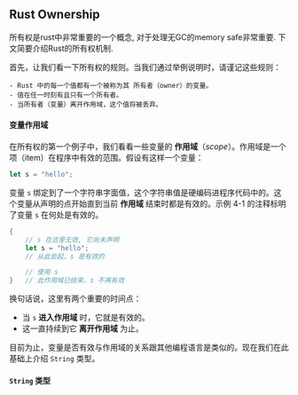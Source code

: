 ## Rust Ownership

所有权是rust中非常重要的一个概念, 对于处理无GC的memory safe非常重要. 下文简要介绍Rust的所有权机制.

首先，让我们看一下所有权的规则。当我们通过举例说明时，请谨记这些规则：

```
- Rust 中的每一个值都有一个被称为其 所有者（owner）的变量。
- 值在任一时刻有且只有一个所有者。
- 当所有者（变量）离开作用域，这个值将被丢弃。
```

#### 变量作用域

在所有权的第一个例子中，我们看看一些变量的 **作用域**（*scope*）。作用域是一个项（item）在程序中有效的范围。假设有这样一个变量：

```rust
let s = "hello";
```

变量 `s` 绑定到了一个字符串字面值，这个字符串值是硬编码进程序代码中的。这个变量从声明的点开始直到当前 **作用域** 结束时都是有效的。示例 4-1 的注释标明了变量 `s` 在何处是有效的。

```rust
{  
    // s 在这里无效, 它尚未声明
    let s = "hello";   
    // 从此处起，s 是有效的

    // 使用 s
}   // 此作用域已结束，s 不再有效
```

换句话说，这里有两个重要的时间点：

- 当 `s` **进入作用域** 时，它就是有效的。
- 这一直持续到它 **离开作用域** 为止。

目前为止，变量是否有效与作用域的关系跟其他编程语言是类似的。现在我们在此基础上介绍 `String` 类型。

#### `String` 类型

